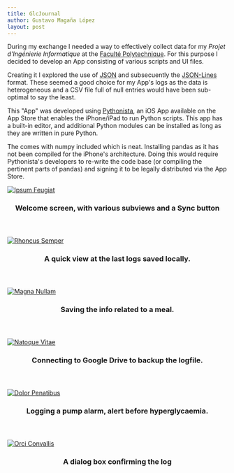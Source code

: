 ```yaml
---
title: GlcJournal
author: Gustavo Magaña López
layout: post
---
```


During my exchange I needed a way to effectively collect data for my _Projet d'Ingénierie Informatique_ at the [Faculté Polytechnique](https://web.umons.ac.be/fpms/fr/). For this purpose I decided to develop an App consisting of various scripts and UI files.

Creating it I explored the use of [JSON](https://www.json.org/json-en.html) and subsecuently the [JSON-Lines](http://jsonlines.org/) format. These seemed a good choice for my App's logs as the data is heterogeneous and a CSV file full of null entries would have been sub-optimal to say the least.

This "App" was developed using [Pythonista](https://omz-software.com/pythonista/), an iOS App available on the App Store that enables the iPhone/iPad to run Python scripts. This app has a built-in editor, and additional Python modules can be installed as long as they are written in pure Python. 

The comes with numpy included which is neat. Installing pandas as it has not been compiled for the iPhone's architecture. Doing this would require Pythonista's developers to re-write the code base (or compiling the pertinent parts of pandas) and signing it to be legally distributed via the App Store.


<div class="row">
<div class="4u 12u$(mobile)">
  <div class="item">
    <a href="#" class="image fit"><img src="{{ 'assets/images/GlcJournal/main.jpeg' | relative_url }}" alt="Ipsum Feugiat" /></a>
    <header>
      <h3>Welcome screen, with various subviews and a Sync button</h3>
    </header>
  </div>
  <div class="item">
    <a href="#" class="image fit"><img src="{{ 'assets/images/GlcJournal/review.jpeg' | relative_url }}" alt="Rhoncus Semper" /></a>
    <header>
      <h3>A quick view at the last logs saved locally.</h3>
    </header>
  </div>
</div>
<div class="4u 12u$(mobile)">
  <div class="item">
    <a href="#" class="image fit"><img src="{{ 'assets/images/GlcJournal/data.jpeg' | relative_url }}" alt="Magna Nullam" /></a>
    <header>
      <h3>Saving the info related to a meal.</h3>
    </header>
  </div>
  <div class="item">
    <a href="#" class="image fit"><img src="{{ 'assets/images/GlcJournal/connection.jpeg' | relative_url }}" alt="Natoque Vitae" /></a>
    <header>
      <h3>Connecting to Google Drive to backup the logfile.</h3>
    </header>
  </div>
</div>
<div class="4u$ 12u$(mobile)">
  <div class="item">
    <a href="#" class="image fit"><img src="{{ 'assets/images/GlcJournal/alarm.jpeg' | relative_url }}" alt="Dolor Penatibus" /></a>
    <header>
      <h3>Logging a pump alarm, alert before hyperglycaemia.</h3>
    </header>
  </div>
  <div class="item">
    <a href="#" class="image fit"><img src="{{ 'assets/images/GlcJournal/saved.jpeg' | relative_url }}" alt="Orci Convallis" /></a>
    <header>
      <h3>A dialog box confirming the log</h3>
    </header>
  </div>
</div>
</div>


